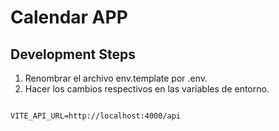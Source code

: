 
# Calendar APP

## Development Steps

1. Renombrar el archivo env.template por .env.
2. Hacer los cambios respectivos en las variables de entorno.

```

VITE_API_URL=http://localhost:4000/api

```